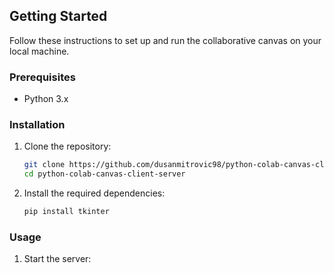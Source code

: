 ## Getting Started

Follow these instructions to set up and run the collaborative canvas on your local machine.

### Prerequisites

- Python 3.x

### Installation

1. Clone the repository:

   ```sh
   git clone https://github.com/dusanmitrovic98/python-colab-canvas-client-server.git
   cd python-colab-canvas-client-server
   ```

2. Install the required dependencies:

   ```sh
   pip install tkinter
   ```

### Usage

1. Start the server:
